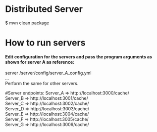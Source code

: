 Distributed Server
========================

$ mvn clean package

# How to run servers 
#### Edit configuration for the servers and pass the program arguments as shown for server A as reference: 
server <project-path>/server/config/server_A_config.yml<br />
...<br />
Perform the same for other servers.


#Server endpoints: 
Server_A => http://localhost:3000/cache/<br />
Server_B => http://localhost:3001/cache/<br />
Server_C => http://localhost:3002/cache/<br />
Server_D => http://localhost:3003/cache/<br />
Server_E => http://localhost:3004/cache/<br />
Server_F => http://localhost:3005/cache/<br />
Server_G => http://localhost:3006/cache/<br />



